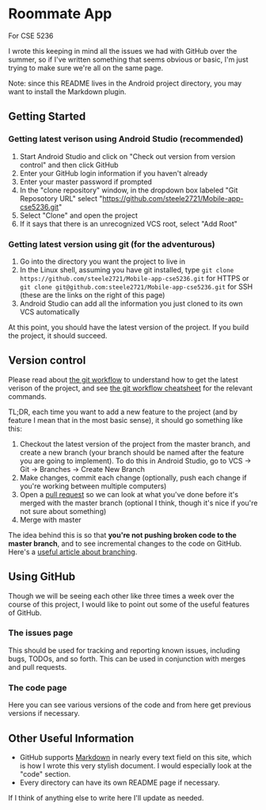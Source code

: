 #  Roommate App
For CSE 5236

I wrote this keeping in mind all the issues we had with GitHub over the summer, so if I've written something that seems obvious or basic, I'm just trying to make sure we're all on the same page.

Note: since this README lives in the Android project directory, you may want to install the Markdown plugin.

## Getting Started
### Getting latest verison using Android Studio (recommended)
1. Start Android Studio and click on "Check out version from version control" and then click GitHub
2. Enter your GitHub login information if you haven't already
3. Enter your master password if prompted
4. In the "clone repository" window, in the dropdown box labeled "Git Reposotory URL" select "https://github.com/steele2721/Mobile-app-cse5236.git"
5. Select "Clone" and open the project
6. If it says that there is an unrecognized VCS root, select "Add Root"

### Getting latest version using git (for the adventurous)
1. Go into the directory you want the project to live in
2. In the Linux shell, assuming you have git installed, type `git clone https://github.com/steele2721/Mobile-app-cse5236.git` for HTTPS or `git clone git@github.com:steele2721/Mobile-app-cse5236.git` for SSH (these are the links on the right of this page)
3. Android Studio can add all the information you just cloned to its own VCS automatically

At this point, you should have the latest version of the project. If you build the project, it should succeed. 

## Version control
Please read about [the git workflow](https://guides.github.com/introduction/flow/index.html) to understand how to get the latest verison of the project, and see [the git workflow cheatsheet](http://rogerdudler.github.io/git-guide/) for the relevant commands.

TL;DR, each time you want to add a new feature to the project (and by feature I mean that in the most basic sense), it should go something like this:

1. Checkout the latest version of the project from the master branch, and create a new branch (your branch should be named after the feature you are going to implement). To do this in Android Studio, go to VCS -> Git -> Branches -> Create New Branch
2. Make changes, commit each change (optionally, push each change if you're working between multiple computers)
3. Open a [pull request](https://help.github.com/articles/using-pull-requests/) so we can look at what you've done before it's merged with the master branch (optional I think, though it's nice if you're not sure about something)
4. Merge with master

The idea behind this is so that **you're not pushing broken code to the master branch**, and to see incremental changes to the code on GitHub. Here's a [useful article about branching](http://nvie.com/posts/a-successful-git-branching-model/).

## Using GitHub
Though we will be seeing each other like three times a week over the course of this project, I would like to point out some of the useful features of GitHub.

### The issues page
This should be used for tracking and reporting known issues, including bugs, TODOs, and so forth. This can be used in conjunction with merges and pull requests.

### The code page
Here you can see various versions of the code and from here get previous versions if necessary.

## Other Useful Information
* GitHub supports [Markdown](https://daringfireball.net/projects/markdown/syntax) in nearly every text field on this site, which is how I wrote this very stylish document. I would especially look at the "code" section.
* Every directory can have its own README page if necessary.

If I think of anything else to write here I'll update as needed.
